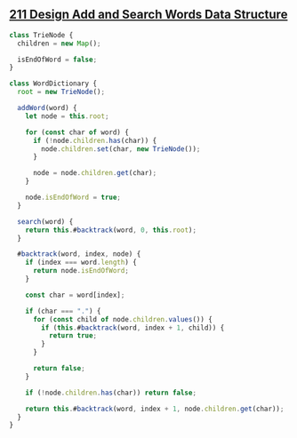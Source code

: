 ## [211 Design Add and Search Words Data Structure](https://leetcode.com/problems/design-add-and-search-words-data-structure/description/)

<!-- notecardId: 1745504161884 -->

```js
class TrieNode {
  children = new Map();

  isEndOfWord = false;
}

class WordDictionary {
  root = new TrieNode();

  addWord(word) {
    let node = this.root;

    for (const char of word) {
      if (!node.children.has(char)) {
        node.children.set(char, new TrieNode());
      }

      node = node.children.get(char);
    }

    node.isEndOfWord = true;
  }

  search(word) {
    return this.#backtrack(word, 0, this.root);
  }

  #backtrack(word, index, node) {
    if (index === word.length) {
      return node.isEndOfWord;
    }

    const char = word[index];

    if (char === ".") {
      for (const child of node.children.values()) {
        if (this.#backtrack(word, index + 1, child)) {
          return true;
        }
      }

      return false;
    }

    if (!node.children.has(char)) return false;

    return this.#backtrack(word, index + 1, node.children.get(char));
  }
}
```

